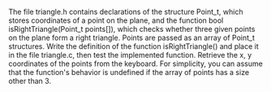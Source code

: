 The file triangle.h contains declarations of the structure Point_t, which stores coordinates of a point on the plane, and the function bool isRightTriangle(Point_t points[]), which checks whether three given points on the plane form a right triangle. Points are passed as an array of Point_t structures. Write the definition of the function isRightTriangle() and place it in the file triangle.c, then test the implemented function. Retrieve the x, y coordinates of the points from the keyboard. For simplicity, you can assume that the function's behavior is undefined if the array of points has a size other than 3.